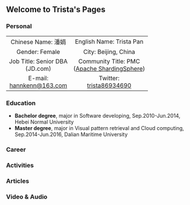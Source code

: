 ## Welcome to Trista's Pages

### Personal

|                                |                           |
| :-----------------------------: | :------------------------: |
| Chinese Name: 潘娟              | English Name: Trista Pan   |
| Gender: Female                 | City: Beijing, China       | 
| Job Title: Senior DBA<br>(JD.com) | Community Title: PMC<br>([Apache ShardingSphere](https://github.com/apache/shardingsphere)) |
| E-mail:<br><a href="mailto:hannkenn@163.com">hannkenn@163.com</a> | Twitter:<br>[trista86934690](https://twitter.com/trista86934690) |

### Education

- **Bachelor degree**, major in Software developing, Sep.2010-Jun.2014, Hebei Normal University
- **Master degree**, major in Visual pattern retrieval and Cloud computing, Sep.2014-Jun.2016, Dalian Maritime University

### Career


### Activities

### Articles

### Video & Audio
